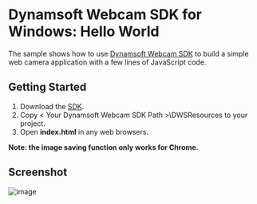 # Dynamsoft Webcam SDK for Windows: Hello World

The sample shows how to use [Dynamsoft Webcam SDK][1] to build a simple web camera application with a few lines of JavaScript code.

## Getting Started
1. Download the [SDK][2].
2. Copy < Your Dynamsoft Webcam SDK Path >\DWSResources to your project.
3. Open **index.html** in any web browsers.

**Note: the image saving function only works for Chrome.**

## Screenshot
![image](http://www.codepool.biz/wp-content/uploads/2016/12/dws-hello-world.PNG)

[1]:http://www.dynamsoft.com/Products/dynamsoft-webcam-sdk.aspx
[2]:http://www.dynamsoft.com/downloads/dynamsoft-webcam-sdk-download.aspx

